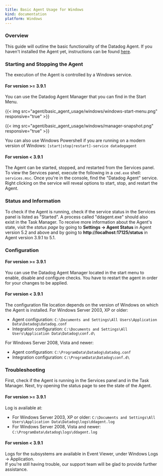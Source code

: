 ```yaml
---
title: Basic Agent Usage for Windows
kind: documentation
platform: Windows
---
```


### Overview

This guide will outline the basic functionality of the Datadog Agent. If you haven't installed the Agent yet, instructions can be found [here](https://app.datadoghq.com/account/settings#agent/windows).

### Starting and Stopping the Agent

The execution of the Agent is controlled by a Windows service.


#### For version >= 3.9.1

You can use the Datadog Agent Manager that you can find in the Start Menu.

{{< img src="agent/basic_agent_usage/windows/windows-start-menu.png" responsive="true" >}}

{{< img src="agent/basic_agent_usage/windows/manager-snapshot.png" responsive="true" >}}

You can also use Windows Powershell if you are running on a modern version of Windows:
`[start|stop|restart]-service datadogagent`


#### For version < 3.9.1

The Agent can be started, stopped, and restarted from the Services panel. To view the Services panel, execute the following in a `cmd.exe` shell: `services.msc`. Once you're in the console, find the "Datadog Agent" service. Right clicking on the service will reveal options to start, stop, and restart the Agent.

### Status and Information

To check if the Agent is running, check if the service status in the Services panel is listed as "Started". A process called "ddagent.exe" should also exist in the Task Manager. To receive more information about the Agent's state, visit the _status page_ by going to **Settings -> Agent Status** in Agent version 5.2 and above and by going to  **http://localhost:17125/status** in Agent version 3.9.1 to 5.1.

### Configuration

#### For version >= 3.9.1

You can use the Datadog Agent Manager located in the start menu to enable, disable and configure checks. You have to restart the agent in order for your changes to be applied.

#### For version < 3.9.1

The configuration file location depends on the version of Windows on which the Agent is installed. For Windows Server 2003, XP or older:

  * Agent configuration:
`C:\Documents and Settings\All Users\Application Data\Datadog\datadog.conf`
  * Integration configuration:
`C:\Documents and Settings\All Users\Application Data\Datadog\conf.d\`

For Windows Server 2008, Vista and newer:

  * Agent configuration:
`C:\ProgramData\Datadog\datadog.conf`
  * Integration configuration:
`C:\ProgramData\Datadog\conf.d\`

### Troubleshooting

First, check if the Agent is running in the Services panel and in the Task Manager. Next, try opening the status page to see the state of the Agent.

#### For version >= 3.9.1

Log is available at:

  * For Windows Server 2003, XP or older:
`C:\Documents and Settings\All Users\Application Data\Datadog\logs\ddagent.log`
  * For Windows Server 2008, Vista and newer:
`C:\ProgramData\datadog\logs\ddagent.log`

#### For version < 3.9.1

Logs for the subsystems are available in Event Viewer, under Windows Logs -> Application. <br/> If you're still having trouble, our support team will be glad to provide further assistance.

